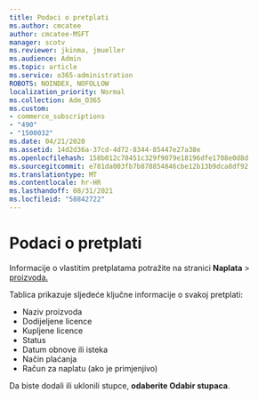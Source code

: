 ```yaml
---
title: Podaci o pretplati
ms.author: cmcatee
author: cmcatee-MSFT
manager: scotv
ms.reviewer: jkinma, jmueller
ms.audience: Admin
ms.topic: article
ms.service: o365-administration
ROBOTS: NOINDEX, NOFOLLOW
localization_priority: Normal
ms.collection: Adm_O365
ms.custom:
- commerce_subscriptions
- "490"
- "1500032"
ms.date: 04/21/2020
ms.assetid: 14d2d36a-37cd-4d72-8344-85447e27a38e
ms.openlocfilehash: 158b012c78451c329f9079e18196dfe1708e0d8d
ms.sourcegitcommit: e781da003fb7b878854846cbe12b13b9dca8df92
ms.translationtype: MT
ms.contentlocale: hr-HR
ms.lasthandoff: 08/31/2021
ms.locfileid: "58842722"
---
```

# <a name="subscription-information"></a>Podaci o pretplati

Informacije o vlastitim pretplatama potražite na stranici **Naplata** \> [proizvoda.](https://go.microsoft.com/fwlink/p/?linkid=842054)
  
Tablica prikazuje sljedeće ključne informacije o svakoj pretplati:
  
- Naziv proizvoda
- Dodijeljene licence
- Kupljene licence
- Status
- Datum obnove ili isteka
- Način plaćanja
- Račun za naplatu (ako je primjenjivo)
 
Da biste dodali ili uklonili stupce, **odaberite Odabir stupaca**.
